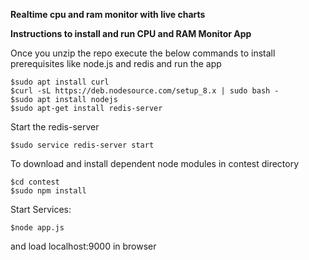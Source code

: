 **Realtime cpu and ram monitor with live charts**

**Instructions to install and run CPU and RAM Monitor App**

Once you unzip the repo execute the below commands to 
install prerequisites like node.js and redis and run the app
```
$sudo apt install curl
$curl -sL https://deb.nodesource.com/setup_8.x | sudo bash -
$sudo apt install nodejs
$sudo apt-get install redis-server
```
Start the redis-server
```
$sudo service redis-server start
```
To download and install dependent node modules in contest directory
```
$cd contest
$sudo npm install
```
Start Services:
```
$node app.js
```

and load localhost:9000 in browser
